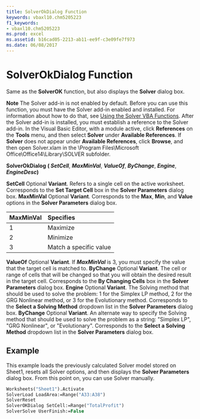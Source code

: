 ```yaml
---
title: SolverOkDialog Function
keywords: vbaxl10.chm5205223
f1_keywords:
- vbaxl10.chm5205223
ms.prod: excel
ms.assetid: b16cad05-2213-ab11-ee9f-c3e09fe7f973
ms.date: 06/08/2017
---
```



# SolverOkDialog Function

Same as the  **SolverOK** function, but also displays the **Solver** dialog box.


 **Note**  The Solver add-in is not enabled by default. Before you can use this function, you must have the Solver add-in enabled and installed. For information about how to do that, see  [Using the Solver VBA Functions](using-the-solver-vba-functions.md). After the Solver add-in is installed, you must establish a reference to the Solver add-in. In the Visual Basic Editor, with a module active, click  **References** on the **Tools** menu, and then select **Solver** under **Available References**. If  **Solver** does not appear under **Available References**, click  **Browse**, and then open Solver.xlam in the \Program Files\Microsoft Office\Office14\Library\SOLVER subfolder.


 **SolverOkDialog** **( _SetCell_**,  **_MaxMinVal_**,  **_ValueOf_**,  **_ByChange_**,  **_Engine_**,  **_EngineDesc_)**

 **SetCell** Optional **Variant**. Refers to a single cell on the active worksheet. Corresponds to the  **Set Target Cell** box in the **Solver Parameters** dialog box.
 **MaxMinVal** Optional **Variant**. Corresponds to the  **Max**,  **Min**, and  **Value** options in the **Solver Parameters** dialog box.


|**MaxMinVal**|**Specifies**|
|:-----|:-----|
|1|Maximize|
|2|Minimize|
|3|Match a specific value|
 **ValueOf** Optional **Variant**. If  **_MaxMinVal_** is 3, you must specify the value that the target cell is matched to.
 **ByChange** Optional **Variant**. The cell or range of cells that will be changed so that you will obtain the desired result in the target cell. Corresponds to the  **By Changing Cells** box in the **Solver Parameters** dialog box.
 **Engine** Optional **Variant**. The Solving method that should be used to solve the problem: 1 for the Simplex LP method, 2 for the GRG Nonlinear method, or 3 for the Evolutionary method. Corresponds to the  **Select a Solving Method** dropdown list in the **Solver Parameters** dialog box.
 **ByChange** Optional **Variant**. An alternate way to specify the Solving method that should be used to solve the problem as a string: "Simplex LP", "GRG Nonlinear", or "Evolutionary". Corresponds to the  **Select a Solving Method** dropdown list in the **Solver Parameters** dialog box.

## Example

This example loads the previously calculated Solver model stored on Sheet1, resets all Solver options, and then displays the  **Solver Parameters** dialog box. From this point on, you can use Solver manually.


```vb
Worksheets("Sheet1").Activate 
SolverLoad LoadArea:=Range("A33:A38") 
SolverReset 
SolverOKDialog SetCell:=Range("TotalProfit") 
SolverSolve UserFinish:=False
```


